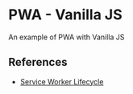# PWA - Vanilla JS

An example of PWA with Vanilla JS

## References

- [Service Worker Lifecycle](https://web.dev/service-worker-lifecycle/)
